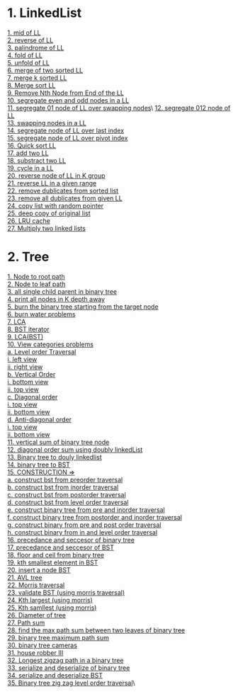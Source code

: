 # 1. LinkedList
[1. mid of LL](https://leetcode.com/problems/middle-of-the-linked-list/)\
[2. reverse of LL](https://leetcode.com/problems/reverse-linked-list/)\
[3. palindrome of LL](https://leetcode.com/problems/palindrome-linked-list/)\
[4. fold of LL](https://leetcode.com/problems/reorder-list/)\
[5. unfold of LL](https://www.geeksforgeeks.org/program-to-unfold-a-folded-linked-list/)\
[6. merge of two sorted LL](https://leetcode.com/problems/merge-two-sorted-lists/)\
[7. merge k sorted LL](https://leetcode.com/problems/merge-k-sorted-lists/)\
[8. Merge sort LL](https://leetcode.com/problems/sort-list/)\
[9. Remove Nth Node from End of the LL]( https://leetcode.com/problems/remove-nth-node-from-end-of-list/submissions/)\
[10. segregate even and odd nodes in a LL](https://leetcode.com/problems/odd-even-linked-list/)\
[11. segregate 01 node of LL over swapping nodes](https://www.pepcoding.com/resources/data-structures-and-algorithms-in-java-levelup/linked-list/segregate-01-node-of-linkedlist-over-swapping-nodes/ojquestion#!)\
[12. segregate 012 node of LL](https://practice.geeksforgeeks.org/problems/given-a-linked-list-of-0s-1s-and-2s-sort-it/1)\
[13. swapping nodes in a LL](https://leetcode.com/problems/swapping-nodes-in-a-linked-list/)\
[14. segregate node of LL over last index]()\
[15. segregate node of LL over pivot index](https://www.pepcoding.com/resources/data-structures-and-algorithms-in-java-levelup/linked-list/segregate-node-of-linkedlist-over-pivot-index/ojquestion)\
[16. Quick sort LL](https://practice.geeksforgeeks.org/problems/quick-sort-on-linked-list/1/)\
[17. add two LL](https://leetcode.com/problems/add-two-numbers/)\
[18. substract two LL](https://practice.geeksforgeeks.org/problems/subtraction-in-linked-list/1/)\
[19. cycle in a LL](https://leetcode.com/problems/linked-list-cycle/)\
[20. reverse node of LL in K group](https://leetcode.com/problems/reverse-nodes-in-k-group/)\
[21. reverse LL in a given range](https://leetcode.com/problems/reverse-linked-list-ii/)\
[22. remove dublicates from sorted list](https://leetcode.com/problems/remove-duplicates-from-sorted-list/)\
[23. remove all dublicates from given LL](https://leetcode.com/problems/remove-duplicates-from-sorted-list-ii/description/)\
[24. copy list with random pointer](https://leetcode.com/problems/copy-list-with-random-pointer/)\
[25. deep copy of original list](https://practice.geeksforgeeks.org/problems/clone-a-linked-list-with-next-and-random-pointer/1)\
[26. LRU cache](https://leetcode.com/problems/lru-cache/)\
[27. Multiply two linked lists](https://practice.geeksforgeeks.org/problems/multiply-two-linked-lists/1/)

# 2. Tree
[1. Node to root path]()\
[2. Node to leaf path]()\
[3. all single child parent in binary tree]()\
[4. print all nodes in K depth away]()\
[5. burn the binary tree starting from the target node]()\
[6. burn water problems]()\
[7. LCA]()\
[8. BST iterator]()\
[9. LCA(BST)]()\
[10. View categories problems]()\
  [a. Level order Traversal]()\
    [i. left view]()\
    [ii. right view]()\
  [b. Vertical Order]()\
    [i. bottom view]()\
    [ii. top view]()\
  [c. Diagonal order]()\
    [i. top view ]()\
    [ii. bottom view]()\
  [d. Anti-diagonal order]()\
    [i. top view ]()\
    [ii. bottom view ]()\
[11. vertical sum of binary tree node]()\
[12. diagonal order sum using doubly linkedList]()\
[13. Binary tree to douly linkedlist]()\
[14. binary tree  to BST]()\
[15. CONSTRUCTION =>]()\
[  a. construct bst from preorder traversal]()\
[  b. construct bst from inorder traversal]()\
[  c. construct bst from postorder traversal]()\
[  d. construct bst from level order traversal]()\
[  e. construct binary tree from pre and inorder traversal]()\
[  f. construct binary tree from postorder and inorder traversal]()\
[  g. construct binary from pre and post order traversal]()\
[  h. construct binary from in and level order traversal]()\
[16. precedance and seccesor of binary tree]()\
[17. precedance and seccesor of BST]()\
[18. floor and ceil from binary tree]()\
[19. kth smallest element in BST]()\
[20. insert a node BST]()\
[21. AVL tree]()\
[22. Morris traversal]()\
[23. validate BST (using morris traversal)]()\
[24. Kth largest (using morris)]()\
[25. Kth samllest (using morris)]()\
[26. Diameter of tree]()\
[27. Path sum]()\
[28. find the max path sum between two leaves of binary tree]()\
[29. binary tree maximum path sum]()\
[30. binary tree cameras]()\
[31. house robber III]()\
[32. Longest zigzag path in a binary tree]()\
[33. serialize and deserialize of binary tree]()\
[34. serialize and deserialize BST]()\
[35. Binary tree zig zag level order traversal]()\
